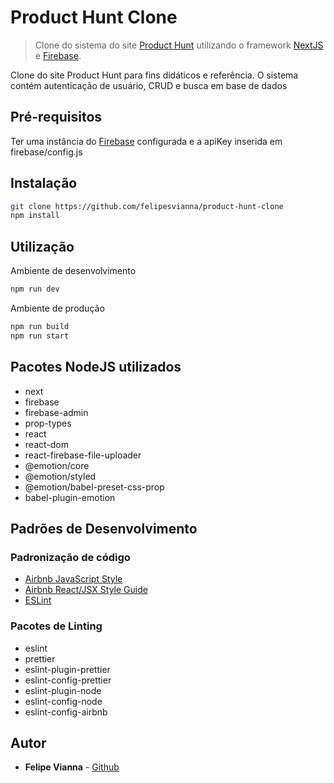 # Product Hunt Clone

> Clone do sistema do site [Product Hunt](https://www.producthunt.com/) utilizando o framework [NextJS](https://nextjs.org/) e [Firebase](https://firebase.google.com/).

Clone do site Product Hunt para fins didáticos e referência. O sistema contém autenticação de usuário, CRUD e busca em base de dados

## Pré-requisitos

Ter uma instância do [Firebase](https://firebase.google.com/) configurada e a apiKey inserida em firebase/config.js

## Instalação

```bash
git clone https://github.com/felipesvianna/product-hunt-clone
npm install
```

## Utilização

Ambiente de desenvolvimento

```bash
npm run dev
```

Ambiente de produção

```bash
npm run build
npm run start
```

## Pacotes NodeJS utilizados

- next
- firebase
- firebase-admin
- prop-types
- react
- react-dom
- react-firebase-file-uploader
- @emotion/core
- @emotion/styled
- @emotion/babel-preset-css-prop
- babel-plugin-emotion

## Padrões de Desenvolvimento

### Padronização de código

- [Airbnb JavaScript Style](https://github.com/airbnb/javascript)
- [Airbnb React/JSX Style Guide](https://github.com/airbnb/javascript/tree/master/react)
- [ESLint](https://eslint.org/docs/rules/)

### Pacotes de Linting

- eslint
- prettier
- eslint-plugin-prettier
- eslint-config-prettier
- eslint-plugin-node
- eslint-config-node
- eslint-config-airbnb

## Autor

- **Felipe Vianna** - [Github](https://github.com/felipesvianna)
